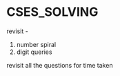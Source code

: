# CSES_SOLVING

revisit -
1. number spiral
2. digit queries

revisit all the questions for time taken
